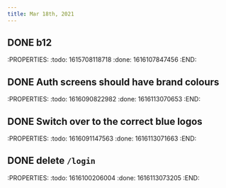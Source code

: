 ```yaml
---
title: Mar 18th, 2021
---
```


## DONE b12
:PROPERTIES:
:todo: 1615708118718
:done: 1616107847456
:END:
## DONE Auth screens should have brand colours
:PROPERTIES:
:todo: 1616090822982
:done: 1616113070653
:END:
## DONE Switch over to the correct blue logos
:PROPERTIES:
:todo: 1616091147563
:done: 1616113071663
:END:
## DONE delete `/login`
:PROPERTIES:
:todo: 1616100206004
:done: 1616113073205
:END: